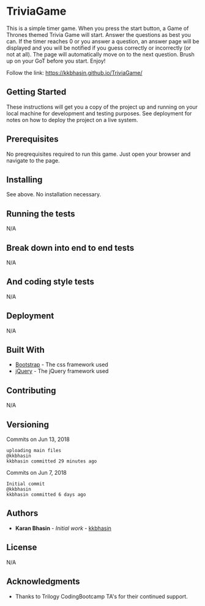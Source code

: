 # TriviaGame

This is a simple timer game. When you press the start button, a Game of Thrones themed Trivia Game will start. Answer the questions as best you can. If the timer reaches 0 or you answer a question, an answer page will be displayed and you will be notified if you guess correctly or incorrectly (or not at all). The page will automatically move on to the next question. Brush up on your GoT before you start. Enjoy!

Follow the link: https://kkbhasin.github.io/TriviaGame/ 

## Getting Started

These instructions will get you a copy of the project up and running on your local machine for development and testing purposes. See deployment for notes on how to deploy the project on a live system.

## Prerequisites

No preqrequisites required to run this game. Just open your browser and navigate to the page. 

## Installing

See above. No installation necessary. 

## Running the tests

N/A

## Break down into end to end tests

N/A

## And coding style tests

N/A

## Deployment

N/A

## Built With

* [Bootstrap](https://stackpath.bootstrapcdn.com/bootstrap/4.1.1/css/bootstrap.min.css) - The css framework used
* [jQuery](https://cdnjs.cloudflare.com/ajax/libs/jquery/3.3.1/jquery.min.js) - The jQuery framework used

## Contributing

N/A

## Versioning

Commits on Jun 13, 2018

    uploading main files
    @kkbhasin
    kkbhasin committed 29 minutes ago

Commits on Jun 7, 2018

    Initial commit
    @kkbhasin
    kkbhasin committed 6 days ago


## Authors

* **Karan Bhasin** - *Initial work* - [kkbhasin](https://github.com/kkbhasin)


## License

N/A

## Acknowledgments

* Thanks to Trilogy CodingBootcamp TA's for their continued support.

